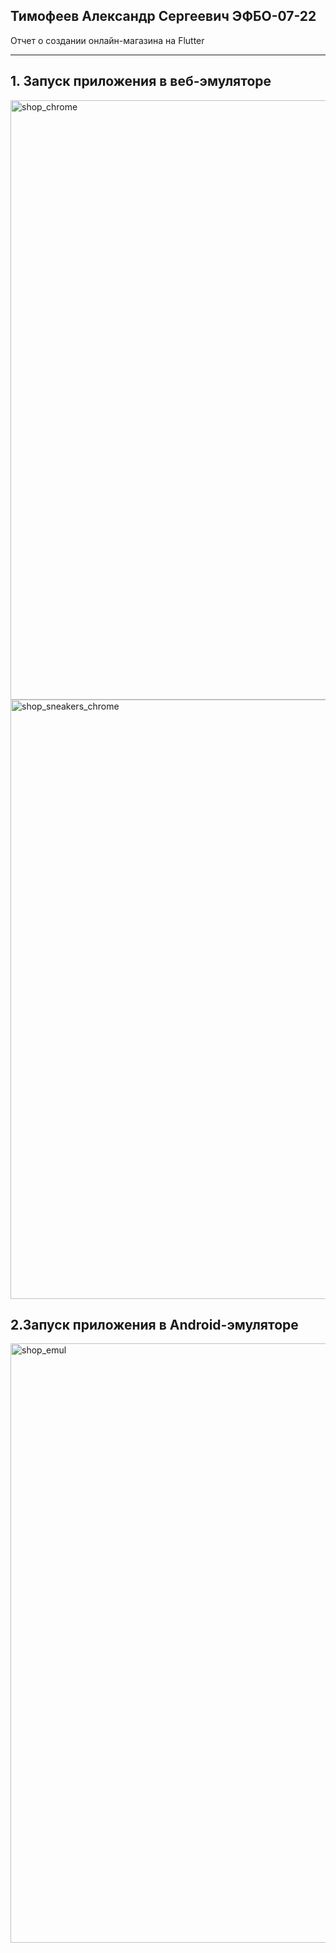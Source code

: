 ## Тимофеев Александр Сергеевич ЭФБО-07-22
Отчет о создании онлайн-магазина на Flutter
____
## 1. Запуск приложения в веб-эмуляторе
<img width="959" alt="shop_chrome" src="https://github.com/user-attachments/assets/67338abf-94fb-4180-8e15-e5145258b582">
<img width="959" alt="shop_sneakers_chrome" src="https://github.com/user-attachments/assets/f48a83f9-9529-4fce-9d9b-c234c520db82">

## 2.Запуск приложения в Android-эмуляторе
<img width="959" alt="shop_emul" src="https://github.com/user-attachments/assets/1a0afb93-f5b8-4228-b4cd-5866c5a95633">

